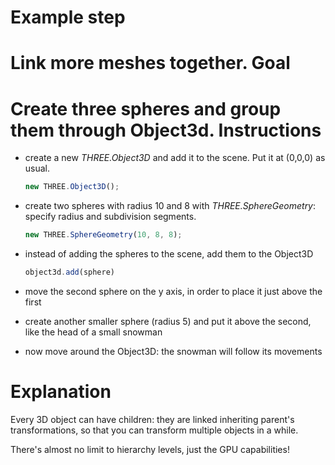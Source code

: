Example step
============
Link more meshes together.
Goal
====
Create three spheres and group them through Object3d. 
Instructions
============
+   create a new _THREE.Object3D_ and add it to the scene. Put it at (0,0,0) as usual.
    
    ```javascript
    new THREE.Object3D();
    ```
+   create two spheres with radius 10 and 8 with _THREE.SphereGeometry_: specify radius and subdivision segments.

    ```javascript
    new THREE.SphereGeometry(10, 8, 8);
    ```
    
+   instead of adding the spheres to the scene, add them to the Object3D
    ```javascript
    object3d.add(sphere)
    ```

+   move the second sphere on the y axis, in order to place it just above the first

+   create another smaller sphere (radius 5) and put it above the second, like the head of a small snowman

+   now move around the Object3D: the snowman will follow its movements

Explanation
===========
Every 3D object can have children: they are linked inheriting parent's transformations, so that you can transform multiple
objects in a while.

There's almost no limit to hierarchy levels, just the GPU capabilities!